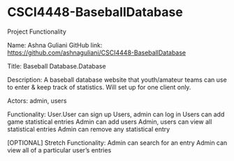 # CSCI4448-BaseballDatabase

Project Functionality

Name: Ashna Guliani
GitHub link: https://github.com/ashnaguliani/CSCI4448-BaseballDatabase

Title: Baseball Database.Database

Description: A baseball database website that youth/amateur teams can use to enter & keep track of statistics. Will set up for one client only. 

Actors: admin, users

Functionality:
User.User can sign up
Users, admin can log in
Users can add game statistical entries
Admin can add users
Admin, users can view all statistical entries
Admin can remove any statistical entry

[OPTIONAL] Stretch Functionality: 
Admin can search for an entry
Admin can view all of a particular user’s entries


